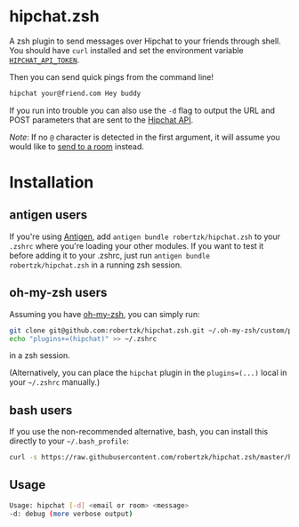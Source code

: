 hipchat.zsh
===========

A zsh plugin to send messages over Hipchat to your friends through shell. You should have `curl`
installed and set the environment variable [`HIPCHAT_API_TOKEN`](https://avantcredit.hipchat.com/account/api).

Then you can send quick pings from the command line!

```bash
hipchat your@friend.com Hey buddy
```

If you run into trouble you can also use the `-d` flag to output the URL and POST 
parameters that are sent to the [Hipchat API](https://www.hipchat.com/docs/apiv2/method/private_message_user).

*Note*: If no `@` character is detected in the first argument, it will assume
you would like to [send to a room](https://www.hipchat.com/docs/apiv2/method/send_room_notification) instead.

# Installation

## antigen users

If you're using [Antigen](https://github.com/zsh-lovers/antigen), add `antigen bundle robertzk/hipchat.zsh` to your `.zshrc` where you're loading your other modules. If you want to test it before adding it to your .zshrc, just run `antigen bundle robertzk/hipchat.zsh` in a running zsh session.

## oh-my-zsh users

Assuming you have [oh-my-zsh](https://github.com/robbyrussell/oh-my-zsh), you can
simply run:

```bash
git clone git@github.com:robertzk/hipchat.zsh.git ~/.oh-my-zsh/custom/plugins/hipchat
echo "plugins+=(hipchat)" >> ~/.zshrc
```
in a zsh session.

(Alternatively, you can place the `hipchat` plugin in the `plugins=(...)` local in your `~/.zshrc` manually.)

## bash users

If you use the non-recommended alternative, bash, you can install this directly to your `~/.bash_profile`:

```bash
curl -s https://raw.githubusercontent.com/robertzk/hipchat.zsh/master/hipchat.plugin.zsh >> ~/.bash_profile
```

Usage
-----

```bash
Usage: hipchat [-d] <email or room> <message>
-d: debug (more verbose output)
```

